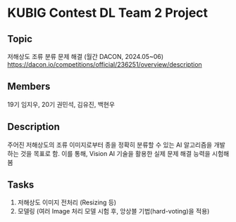 # KUBIG Contest DL Team 2 Project

## Topic
저해상도 조류 분류 문제 해결 (월간 DACON, 2024.05~06)
https://dacon.io/competitions/official/236251/overview/description

## Members 
19기 임지우, 20기 권민석, 김유진, 백현우

## Description 
주어진 저해상도의 조류 이미지로부터 종을 정확히 분류할 수 있는 AI 알고리즘을 개발하는 것을 목표로 함. 
이를 통해, Vision AI 기술을 활용한 실제 문제 해결 능력을 시험해봄

## Tasks 
1) 저해상도 이미지 전처리 (Resizing 등)
2) 모델링 (여러 Image 처리 모델 시험 후, 앙상블 기법(hard-voting)을 적용)
